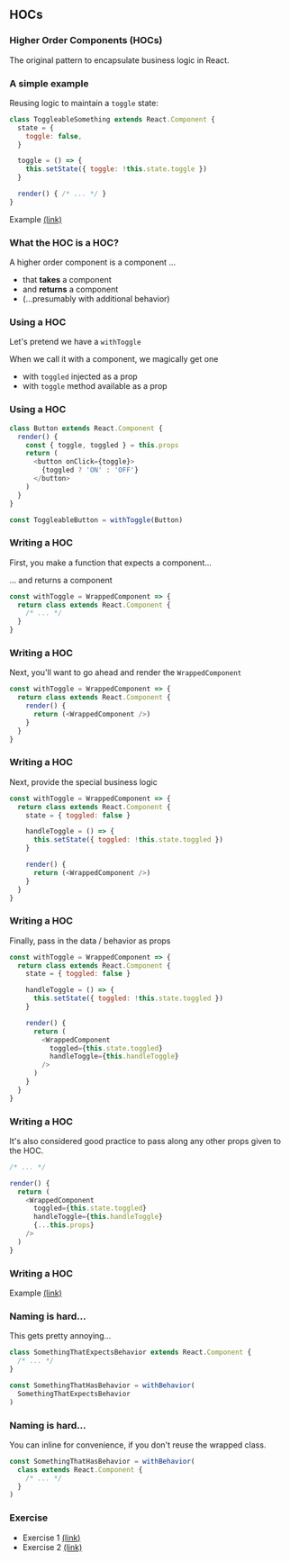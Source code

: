 ## HOCs

### Higher Order Components (HOCs)

The original pattern to encapsulate business logic in React.

### A simple example

Reusing logic to maintain a `toggle` state:

```javascript
class ToggleableSomething extends React.Component {
  state = {
    toggle: false,
  }

  toggle = () => {
    this.setState({ toggle: !this.state.toggle })
  }

  render() { /* ... */ }
}
```

Example [(link)](https://codesandbox.io/s/heuristic-noether-m8qvo?file=/src/App.js)

### What the HOC is a HOC?

A higher order component is a component ...

* that **takes** a component
* and **returns** a component
* (...presumably with additional behavior)

### Using a HOC

Let's pretend we have a `withToggle`

When we call it with a component, we magically get one

- with `toggled` injected as a prop
- with `toggle` method available as a prop

### Using a HOC

```javascript
class Button extends React.Component {
  render() {
    const { toggle, toggled } = this.props
    return (
      <button onClick={toggle}>
        {toggled ? 'ON' : 'OFF'}
      </button>
    )
  }
}

const ToggleableButton = withToggle(Button)
```

### Writing a HOC

First, you make a function that expects a component...

... and returns a component

```javascript
const withToggle = WrappedComponent => {
  return class extends React.Component {
    /* ... */
  }
}
```

### Writing a HOC

Next, you'll want to go ahead and render the `WrappedComponent`

```javascript
const withToggle = WrappedComponent => {
  return class extends React.Component {
    render() {
      return (<WrappedComponent />)
    }
  }
}
```

### Writing a HOC

Next, provide the special business logic

```javascript
const withToggle = WrappedComponent => {
  return class extends React.Component {
    state = { toggled: false }

    handleToggle = () => {
      this.setState({ toggled: !this.state.toggled })
    }

    render() {
      return (<WrappedComponent />)
    }
  }
}
```

### Writing a HOC

Finally, pass in the data / behavior as props

```javascript
const withToggle = WrappedComponent => {
  return class extends React.Component {
    state = { toggled: false }

    handleToggle = () => {
      this.setState({ toggled: !this.state.toggled })
    }

    render() {
      return (
        <WrappedComponent
          toggled={this.state.toggled}
          handleToggle={this.handleToggle}
        />
      )
    }
  }
}
```

### Writing a HOC

It's also considered good practice to pass along any other props given to the HOC.

```javascript
/* ... */

render() {
  return (
    <WrappedComponent
      toggled={this.state.toggled}
      handleToggle={this.handleToggle}
      {...this.props}
    />
  )
}
```

### Writing a HOC

Example [(link)](https://codesandbox.io/s/vibrant-goldstine-k6qrd?file=/src/App.js)

### Naming is hard...

This gets pretty annoying...

```javascript
class SomethingThatExpectsBehavior extends React.Component {
  /* ... */
}

const SomethingThatHasBehavior = withBehavior(
  SomethingThatExpectsBehavior
)
```

### Naming is hard...

You can inline for convenience, if you don't reuse the wrapped class.

```javascript
const SomethingThatHasBehavior = withBehavior(
  class extends React.Component {
    /* ... */
  }
)
```

### Exercise

* Exercise 1 [(link)](https://codesandbox.io/s/romantic-grothendieck-d3ope?file=/src/App.js)
* Exercise 2 [(link)](https://codesandbox.io/s/brave-lichterman-dy7v0?file=/src/App.js)
